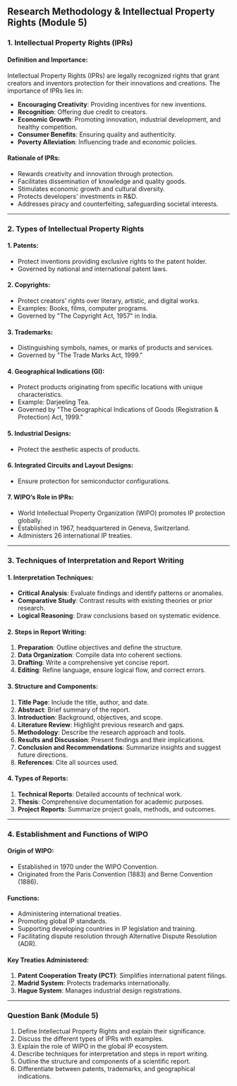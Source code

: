 ## Research Methodology & Intellectual Property Rights (Module 5)

### 1. Intellectual Property Rights (IPRs)

#### Definition and Importance:
Intellectual Property Rights (IPRs) are legally recognized rights that grant creators and inventors protection for their innovations and creations. The importance of IPRs lies in:
- **Encouraging Creativity**: Providing incentives for new inventions.
- **Recognition**: Offering due credit to creators.
- **Economic Growth**: Promoting innovation, industrial development, and healthy competition.
- **Consumer Benefits**: Ensuring quality and authenticity.
- **Poverty Alleviation**: Influencing trade and economic policies.

#### Rationale of IPRs:
- Rewards creativity and innovation through protection.
- Facilitates dissemination of knowledge and quality goods.
- Stimulates economic growth and cultural diversity.
- Protects developers' investments in R&D.
- Addresses piracy and counterfeiting, safeguarding societal interests.

---

### 2. Types of Intellectual Property Rights

#### 1. **Patents**:
- Protect inventions providing exclusive rights to the patent holder.
- Governed by national and international patent laws.

#### 2. **Copyrights**:
- Protect creators' rights over literary, artistic, and digital works.
- Examples: Books, films, computer programs.
- Governed by "The Copyright Act, 1957" in India.

#### 3. **Trademarks**:
- Distinguishing symbols, names, or marks of products and services.
- Governed by "The Trade Marks Act, 1999."

#### 4. **Geographical Indications (GI)**:
- Protect products originating from specific locations with unique characteristics.
- Example: Darjeeling Tea.
- Governed by "The Geographical Indications of Goods (Registration & Protection) Act, 1999."

#### 5. **Industrial Designs**:
- Protect the aesthetic aspects of products.

#### 6. **Integrated Circuits and Layout Designs**:
- Ensure protection for semiconductor configurations.

#### 7. **WIPO’s Role in IPRs**:
- World Intellectual Property Organization (WIPO) promotes IP protection globally.
- Established in 1967, headquartered in Geneva, Switzerland.
- Administers 26 international IP treaties.

---

### 3. Techniques of Interpretation and Report Writing

#### 1. **Interpretation Techniques**:
- **Critical Analysis**: Evaluate findings and identify patterns or anomalies.
- **Comparative Study**: Contrast results with existing theories or prior research.
- **Logical Reasoning**: Draw conclusions based on systematic evidence.

#### 2. **Steps in Report Writing**:
1. **Preparation**: Outline objectives and define the structure.
2. **Data Organization**: Compile data into coherent sections.
3. **Drafting**: Write a comprehensive yet concise report.
4. **Editing**: Refine language, ensure logical flow, and correct errors.

#### 3. **Structure and Components**:
1. **Title Page**: Include the title, author, and date.
2. **Abstract**: Brief summary of the report.
3. **Introduction**: Background, objectives, and scope.
4. **Literature Review**: Highlight previous research and gaps.
5. **Methodology**: Describe the research approach and tools.
6. **Results and Discussion**: Present findings and their implications.
7. **Conclusion and Recommendations**: Summarize insights and suggest future directions.
8. **References**: Cite all sources used.

#### 4. **Types of Reports**:
1. **Technical Reports**: Detailed accounts of technical work.
2. **Thesis**: Comprehensive documentation for academic purposes.
3. **Project Reports**: Summarize project goals, methods, and outcomes.

---

### 4. Establishment and Functions of WIPO

#### Origin of WIPO:
- Established in 1970 under the WIPO Convention.
- Originated from the Paris Convention (1883) and Berne Convention (1886).

#### Functions:
- Administering international treaties.
- Promoting global IP standards.
- Supporting developing countries in IP legislation and training.
- Facilitating dispute resolution through Alternative Dispute Resolution (ADR).

#### Key Treaties Administered:
1. **Patent Cooperation Treaty (PCT)**: Simplifies international patent filings.
2. **Madrid System**: Protects trademarks internationally.
3. **Hague System**: Manages industrial design registrations.

---

### Question Bank (Module 5)
1. Define Intellectual Property Rights and explain their significance.
2. Discuss the different types of IPRs with examples.
3. Explain the role of WIPO in the global IP ecosystem.
4. Describe techniques for interpretation and steps in report writing.
5. Outline the structure and components of a scientific report.
6. Differentiate between patents, trademarks, and geographical indications.
